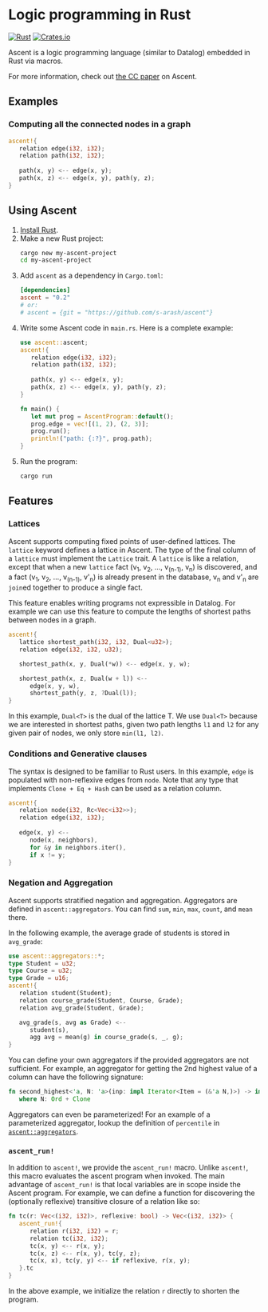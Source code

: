# Logic programming in Rust
[![Rust](https://github.com/s-arash/ascent/actions/workflows/rust.yml/badge.svg)](https://github.com/s-arash/ascent/actions/workflows/rust.yml) [![Crates.io](https://img.shields.io/crates/v/ascent?color=blue)](https://crates.io/crates/ascent)

Ascent is a logic programming language (similar to Datalog) embedded in Rust via macros.

For more information, check out [the CC paper](https://s-arash.github.io/ascent/cc22main-p95-seamless-deductive-inference-via-macros.pdf) on Ascent.

## Examples

### Computing all the connected nodes in a graph
```Rust
ascent!{
   relation edge(i32, i32);
   relation path(i32, i32);
   
   path(x, y) <-- edge(x, y);
   path(x, z) <-- edge(x, y), path(y, z);
}
```

## Using Ascent
1. [Install Rust](https://www.rust-lang.org/tools/install).
2. Make a new Rust project:
   ```bash
   cargo new my-ascent-project
   cd my-ascent-project
   ```
3. Add `ascent` as a dependency in `Cargo.toml`:
   ```toml
   [dependencies]
   ascent = "0.2"
   # or:
   # ascent = {git = "https://github.com/s-arash/ascent"} 
   ```
4. Write some Ascent code in `main.rs`. Here is a complete example:
   ```rust
   use ascent::ascent;
   ascent!{
      relation edge(i32, i32);
      relation path(i32, i32);
      
      path(x, y) <-- edge(x, y);
      path(x, z) <-- edge(x, y), path(y, z);
   }

   fn main() {
      let mut prog = AscentProgram::default();
      prog.edge = vec![(1, 2), (2, 3)];
      prog.run();
      println!("path: {:?}", prog.path);
   }
   ```
5. Run the program:
   ```bash
   cargo run
   ```
## Features

### Lattices

Ascent supports computing fixed points of user-defined lattices. The `lattice` keyword defines a lattice in Ascent. The type of the final column of a `lattice` must implement the `Lattice` trait. A `lattice` is like a relation, except that when a new `lattice` fact (v<sub>1</sub>, v<sub>2</sub>, ..., v<sub>(n-1)</sub>, v<sub>n</sub>) is discovered, and a fact  (v<sub>1</sub>, v<sub>2</sub>, ..., v<sub>(n-1)</sub>, v'<sub>n</sub>) is already present in the database, v<sub>n</sub> and v'<sub>n</sub> are `join`ed together to produce a single fact.

This feature enables writing programs not expressible in Datalog. For example we can use this feature to compute the lengths of shortest paths between nodes in a graph.

```Rust
ascent!{
   lattice shortest_path(i32, i32, Dual<u32>);
   relation edge(i32, i32, u32);

   shortest_path(x, y, Dual(*w)) <-- edge(x, y, w);

   shortest_path(x, z, Dual(w + l)) <-- 
      edge(x, y, w), 
      shortest_path(y, z, ?Dual(l));
}
```

In this example, `Dual<T>` is the dual of the lattice T. We use `Dual<T>` because we are interested in shortest paths, given two path lengths `l1` and `l2` for any given pair of nodes, we only store `min(l1, l2)`.

### Conditions and Generative clauses
The syntax is designed to be familiar to Rust users. In this example, `edge` is populated with non-reflexive edges from `node`. Note that any type that implements `Clone + Eq + Hash` can be used as a relation column.

```Rust
ascent!{
   relation node(i32, Rc<Vec<i32>>);
   relation edge(i32, i32);
   
   edge(x, y) <--
      node(x, neighbors),
      for &y in neighbors.iter(),
      if x != y;
}
```

### Negation and Aggregation
Ascent supports stratified negation and aggregation. Aggregators are defined in `ascent::aggregators`. You can find `sum`, `min`, `max`, `count`, and `mean` there.

In the following example, the average grade of students is stored in `avg_grade`:

```Rust
use ascent::aggregators::*;
type Student = u32;
type Course = u32;
type Grade = u16;
ascent!{
   relation student(Student);
   relation course_grade(Student, Course, Grade);
   relation avg_grade(Student, Grade);

   avg_grade(s, avg as Grade) <--
      student(s),
      agg avg = mean(g) in course_grade(s, _, g);
}
```

You can define your own aggregators if the provided aggregators are not sufficient. For example, an aggregator for getting the 2nd highest value of a column can have the following signature: 

```Rust
fn second_highest<'a, N: 'a>(inp: impl Iterator<Item = (&'a N,)>) -> impl Iterator<Item = N>
   where N: Ord + Clone
```
Aggregators can even be parameterized! For an example of a parameterized aggregator, lookup the definition of `percentile` in [`ascent::aggregators`](./ascent/src/aggregators.rs).

### `ascent_run!`

In addition to `ascent!`, we provide the `ascent_run!` macro. Unlike `ascent!`, this macro evaluates the ascent program when invoked. The main advantage of `ascent_run!` is that local variables are in scope inside the Ascent program. For example, we can define a function for discovering the (optionally reflexive) transitive closure of a relation like so:

```Rust
fn tc(r: Vec<(i32, i32)>, reflexive: bool) -> Vec<(i32, i32)> {
   ascent_run!{
      relation r(i32, i32) = r;
      relation tc(i32, i32);
      tc(x, y) <-- r(x, y);
      tc(x, z) <-- r(x, y), tc(y, z);
      tc(x, x), tc(y, y) <-- if reflexive, r(x, y);
   }.tc
}
```
In the above example, we initialize the relation `r` directly to shorten the program.